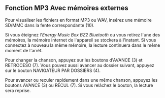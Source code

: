 ## Fonction MP3 Avec mémoires externes

Pour visualiser les fichiers en format MP3 ou WAV, insérez une mémoire SD/MMC dans la fente correspondante (10).

Si vous éteignez l'*Energy Music Box BZ2 Bluetooth* ou vous retirez l'une des mémoires, la mémoire internet de l'appareil se stockera à l'instant. Si vous connectez à nouveau la même mémoire, la lecture continuera dans le même moment de l'arrêt.

Pour changer la chanson, appuyez sur les boutons d'AVANCE (3) et RETROCESO (7). Vous pouvez aussi avancer au dossier suivant, appuyez sur le bouton NAVIGATEUR PAR DOSSIERS (4).

Pour avancer ou reculer rapidement dans une même chanson, appuyez les boutons AVANCE (3) ou RECUL (7). Si vous relâchez le bouton, la lecture sera reprise.
